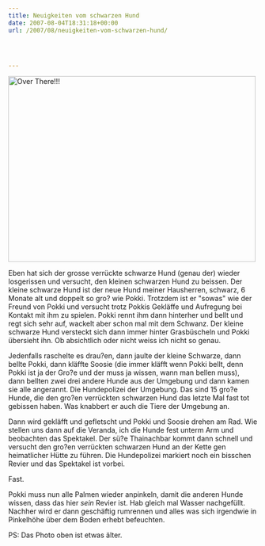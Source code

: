 ```yaml
---
title: Neuigkeiten vom schwarzen Hund
date: 2007-08-04T18:31:18+00:00
url: /2007/08/neuigkeiten-vom-schwarzen-hund/




---
```

<div class="flickr">
  <a href="http://www.flickr.com/photo.gne?id=950787266" title="Over There!!!"><img src="//static.flickr.com/1309/950787266_1d996afa0f.jpg" title="Over There!!!" alt="Over There!!!" width="500" height="375" /></a>
</div>

Eben hat sich der grosse verrückte schwarze Hund (genau der) wieder losgerissen und versucht, den kleinen schwarzen Hund zu beissen. Der kleine schwarze Hund ist der neue Hund meiner Hausherren, schwarz, 6 Monate alt und doppelt so gro? wie Pokki. Trotzdem ist er "sowas" wie der Freund von Pokki und versucht trotz Pokkis Gekläffe und Aufregung bei Kontakt mit ihm zu spielen. Pokki rennt ihm dann hinterher und bellt und regt sich sehr auf, wackelt aber schon mal mit dem Schwanz. Der kleine schwarze Hund versteckt sich dann immer hinter Grasbüscheln und Pokki übersieht ihn. Ob absichtlich oder nicht weiss ich nicht so genau.

Jedenfalls raschelte es drau?en, dann jaulte der kleine Schwarze, dann bellte Pokki, dann kläffte Soosie (die immer kläfft wenn Pokki bellt, denn Pokki ist ja der Gro?e und der muss ja wissen, wann man bellen muss), dann bellten zwei drei andere Hunde aus der Umgebung und dann kamen sie alle angerannt. Die Hundepolizei der Umgebung. Das sind 15 gro?e Hunde, die den gro?en verrückten schwarzen Hund das letzte Mal fast tot gebissen haben. Was knabbert er auch die Tiere der Umgebung an.

Dann wird gekläfft und gefletscht und Pokki und Soosie drehen am Rad. Wie stellen uns dann auf die Veranda, ich die Hunde fest unterm Arm und beobachten das Spektakel. Der sü?e Thainachbar kommt dann schnell und versucht den gro?en verrückten schwarzen Hund an der Kette gen heimatlicher Hütte zu führen. Die Hundepolizei markiert noch ein bisschen Revier und das Spektakel ist vorbei.

Fast.

Pokki muss nun alle Palmen wieder anpinkeln, damit die anderen Hunde wissen, dass das hier _sein_ Revier ist. Hab gleich mal Wasser nachgefüllt. Nachher wird er dann geschäftig rumrennen und alles was sich irgendwie in Pinkelhöhe über dem Boden erhebt befeuchten.

PS: Das Photo oben ist etwas älter.
